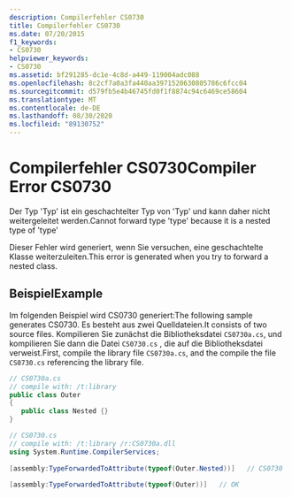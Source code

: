 ```yaml
---
description: Compilerfehler CS0730
title: Compilerfehler CS0730
ms.date: 07/20/2015
f1_keywords:
- CS0730
helpviewer_keywords:
- CS0730
ms.assetid: bf291285-dc1e-4c8d-a449-119004adc088
ms.openlocfilehash: 8c2cf7a0a3fa440aa3971520630805786c6fcc04
ms.sourcegitcommit: d579fb5e4b46745fd0f1f8874c94c6469ce58604
ms.translationtype: MT
ms.contentlocale: de-DE
ms.lasthandoff: 08/30/2020
ms.locfileid: "89130752"
---
```

# <a name="compiler-error-cs0730"></a><span data-ttu-id="1fc08-103">Compilerfehler CS0730</span><span class="sxs-lookup"><span data-stu-id="1fc08-103">Compiler Error CS0730</span></span>
<span data-ttu-id="1fc08-104">Der Typ 'Typ' ist ein geschachtelter Typ von 'Typ' und kann daher nicht weitergeleitet werden.</span><span class="sxs-lookup"><span data-stu-id="1fc08-104">Cannot forward type 'type' because it is a nested type of 'type'</span></span>  
  
 <span data-ttu-id="1fc08-105">Dieser Fehler wird generiert, wenn Sie versuchen, eine geschachtelte Klasse weiterzuleiten.</span><span class="sxs-lookup"><span data-stu-id="1fc08-105">This error is generated when you try to forward a nested class.</span></span>  
  
## <a name="example"></a><span data-ttu-id="1fc08-106">Beispiel</span><span class="sxs-lookup"><span data-stu-id="1fc08-106">Example</span></span>  
 <span data-ttu-id="1fc08-107">Im folgenden Beispiel wird CS0730 generiert:</span><span class="sxs-lookup"><span data-stu-id="1fc08-107">The following sample generates CS0730.</span></span> <span data-ttu-id="1fc08-108">Es besteht aus zwei Quelldateien.</span><span class="sxs-lookup"><span data-stu-id="1fc08-108">It consists of two source files.</span></span> <span data-ttu-id="1fc08-109">Kompilieren Sie zunächst die Bibliotheksdatei `CS0730a.cs`, und kompilieren Sie dann die Datei `CS0730.cs` , die auf die Bibliotheksdatei verweist.</span><span class="sxs-lookup"><span data-stu-id="1fc08-109">First, compile the library file `CS0730a.cs`, and the compile the file `CS0730.cs` referencing the library file.</span></span>  
  
```csharp  
// CS0730a.cs  
// compile with: /t:library  
public class Outer  
{  
   public class Nested {}  
}  
```  
  
```csharp  
// CS0730.cs  
// compile with: /t:library /r:CS0730a.dll  
using System.Runtime.CompilerServices;  
  
[assembly:TypeForwardedToAttribute(typeof(Outer.Nested))]   // CS0730  
  
[assembly:TypeForwardedToAttribute(typeof(Outer))]   // OK  
```
